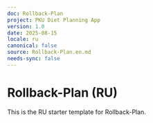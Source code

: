 ```yaml
---
doc: Rollback-Plan
project: PKU Diet Planning App
version: 1.0
date: 2025-08-15
locale: ru
canonical: false
source: Rollback-Plan.en.md
needs-sync: false
---
```


# Rollback-Plan (RU)

This is the RU starter template for Rollback-Plan.
